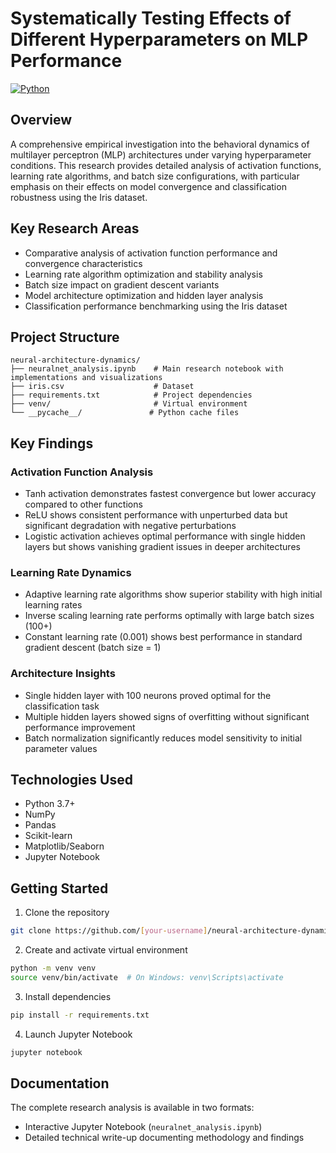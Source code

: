 # Systematically Testing Effects of Different Hyperparameters on MLP Performance

[![Python](https://img.shields.io/badge/Python-3.7%2B-blue.svg)](https://www.python.org/downloads/)

## Overview
A comprehensive empirical investigation into the behavioral dynamics of multilayer perceptron (MLP) architectures under varying hyperparameter conditions. This research provides detailed analysis of activation functions, learning rate algorithms, and batch size configurations, with particular emphasis on their effects on model convergence and classification robustness using the Iris dataset.

## Key Research Areas
- Comparative analysis of activation function performance and convergence characteristics
- Learning rate algorithm optimization and stability analysis
- Batch size impact on gradient descent variants
- Model architecture optimization and hidden layer analysis
- Classification performance benchmarking using the Iris dataset

## Project Structure
```
neural-architecture-dynamics/
├── neuralnet_analysis.ipynb    # Main research notebook with implementations and visualizations
├── iris.csv                    # Dataset
├── requirements.txt            # Project dependencies
├── venv/                       # Virtual environment
└── __pycache__/               # Python cache files
```

## Key Findings

### Activation Function Analysis
- Tanh activation demonstrates fastest convergence but lower accuracy compared to other functions
- ReLU shows consistent performance with unperturbed data but significant degradation with negative perturbations
- Logistic activation achieves optimal performance with single hidden layers but shows vanishing gradient issues in deeper architectures

### Learning Rate Dynamics
- Adaptive learning rate algorithms show superior stability with high initial learning rates
- Inverse scaling learning rate performs optimally with large batch sizes (100+)
- Constant learning rate (0.001) shows best performance in standard gradient descent (batch size = 1)

### Architecture Insights
- Single hidden layer with 100 neurons proved optimal for the classification task
- Multiple hidden layers showed signs of overfitting without significant performance improvement
- Batch normalization significantly reduces model sensitivity to initial parameter values

## Technologies Used
- Python 3.7+
- NumPy
- Pandas
- Scikit-learn
- Matplotlib/Seaborn
- Jupyter Notebook

## Getting Started
1. Clone the repository
```bash
git clone https://github.com/[your-username]/neural-architecture-dynamics.git
```

2. Create and activate virtual environment
```bash
python -m venv venv
source venv/bin/activate  # On Windows: venv\Scripts\activate
```

3. Install dependencies
```bash
pip install -r requirements.txt
```

4. Launch Jupyter Notebook
```bash
jupyter notebook
```

## Documentation
The complete research analysis is available in two formats:
- Interactive Jupyter Notebook (`neuralnet_analysis.ipynb`)
- Detailed technical write-up documenting methodology and findings
